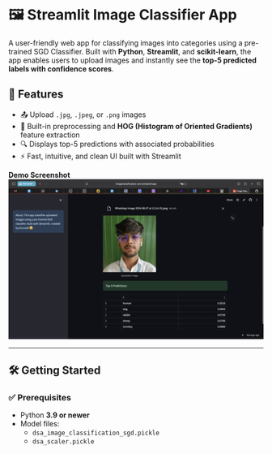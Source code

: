 # 🖼️ Streamlit Image Classifier App

A user-friendly web app for classifying images into categories using a pre-trained SGD Classifier. Built with **Python**, **Streamlit**, and **scikit-learn**, the app enables users to upload images and instantly see the **top-5 predicted labels with confidence scores**.

## 🚀 Features

- 📤 Upload `.jpg`, `.jpeg`, or `.png` images
- 🧠 Built-in preprocessing and **HOG (Histogram of Oriented Gradients)** feature extraction
- 🔍 Displays top-5 predictions with associated probabilities
- ⚡ Fast, intuitive, and clean UI built with Streamlit


**Demo Screenshot**  
![example](<Screenshot 2025-06-20 at 15.01.26-1.png>)


---

## 🛠 Getting Started

### ✅ Prerequisites

- Python **3.9 or newer**
- Model files:
  - `dsa_image_classification_sgd.pickle`
  - `dsa_scaler.pickle`

